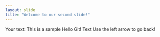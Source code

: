 ```yaml
---
layout: slide
title: "Welcome to our second slide!"
---
```

Your text: This is a sample Hello Git! Text 
Use the left arrow to go back!
